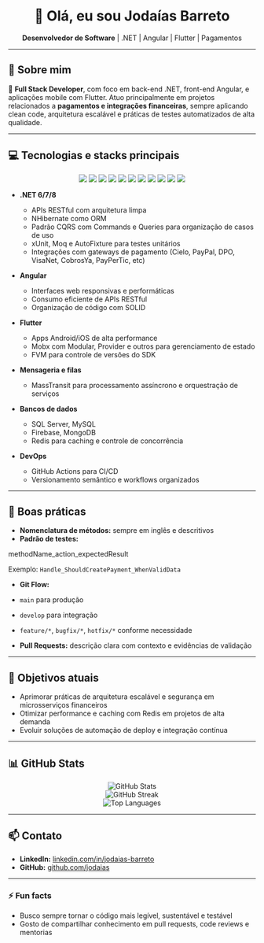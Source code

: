 <!-- Banner -->
<h1 align="center">👋 Olá, eu sou Jodaías Barreto</h1>

<p align="center">
  <b>Desenvolvedor de Software</b> | .NET | Angular | Flutter | Pagamentos
</p>

---

## 🚀 Sobre mim

🔧 **Full Stack Developer**, com foco em back-end .NET, front-end Angular, e aplicações mobile com Flutter. Atuo principalmente em projetos relacionados a **pagamentos e integrações financeiras**, sempre aplicando clean code, arquitetura escalável e práticas de testes automatizados de alta qualidade.

---

## 💻 Tecnologias e stacks principais

<p align="center">
  <img src="https://img.shields.io/badge/.NET-512BD4?style=for-the-badge&logo=dotnet&logoColor=white"/>
  <img src="https://img.shields.io/badge/Angular-DD0031?style=for-the-badge&logo=angular&logoColor=white"/>
  <img src="https://img.shields.io/badge/Flutter-02569B?style=for-the-badge&logo=flutter&logoColor=white"/>
  <img src="https://img.shields.io/badge/SQL%20Server-CC2927?style=for-the-badge&logo=microsoft%20sql%20server&logoColor=white"/>
  <img src="https://img.shields.io/badge/MySQL-4479A1?style=for-the-badge&logo=mysql&logoColor=white"/>
  <img src="https://img.shields.io/badge/Firebase-FFCA28?style=for-the-badge&logo=firebase&logoColor=black"/>
  <img src="https://img.shields.io/badge/MongoDB-47A248?style=for-the-badge&logo=mongodb&logoColor=white"/>
  <img src="https://img.shields.io/badge/Redis-DC382D?style=for-the-badge&logo=redis&logoColor=white"/>
  <img src="https://img.shields.io/badge/RabbitMQ-FF6600?style=for-the-badge&logo=rabbitmq&logoColor=white"/>
  <img src="https://img.shields.io/badge/Docker-2496ED?style=for-the-badge&logo=docker&logoColor=white"/>
  <img src="https://img.shields.io/badge/GitHub%20Actions-2088FF?style=for-the-badge&logo=github%20actions&logoColor=white"/>
</p>

- **.NET 6/7/8**
  - APIs RESTful com arquitetura limpa
  - NHibernate como ORM
  - Padrão CQRS com Commands e Queries para organização de casos de uso
  - xUnit, Moq e AutoFixture para testes unitários
  - Integrações com gateways de pagamento (Cielo, PayPal, DPO, VisaNet, CobrosYa, PayPerTic, etc)

- **Angular**
  - Interfaces web responsivas e performáticas
  - Consumo eficiente de APIs RESTful
  - Organização de código com SOLID

- **Flutter**
  - Apps Android/iOS de alta performance
  - Mobx com Modular, Provider e outros para gerenciamento de estado
  - FVM para controle de versões do SDK

- **Mensageria e filas**
  - MassTransit para processamento assíncrono e orquestração de serviços

- **Bancos de dados**
  - SQL Server, MySQL
  - Firebase, MongoDB
  - Redis para caching e controle de concorrência

- **DevOps**
  - GitHub Actions para CI/CD
  - Versionamento semântico e workflows organizados

---

## 🧪 Boas práticas

- **Nomenclatura de métodos:** sempre em inglês e descritivos
- **Padrão de testes:**

methodName_action_expectedResult

Exemplo: `Handle_ShouldCreatePayment_WhenValidData`

- **Git Flow:**
- `main` para produção
- `develop` para integração
- `feature/*`, `bugfix/*`, `hotfix/*` conforme necessidade

- **Pull Requests:** descrição clara com contexto e evidências de validação

---

## 🎯 Objetivos atuais

- Aprimorar práticas de arquitetura escalável e segurança em microsserviços financeiros
- Otimizar performance e caching com Redis em projetos de alta demanda
- Evoluir soluções de automação de deploy e integração contínua
  
---

## 📊 GitHub Stats

<p align="center">
<img src="https://github-readme-stats.vercel.app/api?username=jodaias&show_icons=true&theme=tokyonight" alt="GitHub Stats"/>
<br/>
<img src="https://github-readme-streak-stats.herokuapp.com/?user=jodaias&theme=tokyonight" alt="GitHub Streak"/>
<br/>
<img src="https://github-readme-stats.vercel.app/api/top-langs/?username=jodaias&layout=compact&theme=tokyonight" alt="Top Languages"/>
</p>

---

## 📫 Contato

- **LinkedIn:** [linkedin.com/in/jodaias-barreto](https://linkedin.com/in/jodaias-barreto)
- **GitHub:** [github.com/jodaias](https://github.com/jodaias)

---

### ⚡ Fun facts

- Busco sempre tornar o código mais legível, sustentável e testável
- Gosto de compartilhar conhecimento em pull requests, code reviews e mentorias
